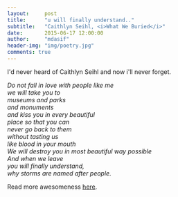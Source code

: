 ```yaml
---
layout:     post
title:      "u will finally understand.."
subtitle:   "Caithlyn Seihl, <i>What We Buried</i>"
date:       2015-06-17 12:00:00
author:     "mdasif"
header-img: "img/poetry.jpg"
comments: true
---
```


<p>I'd never heard of Caithlyn Seihl and now i'll never forget.
</p>
<p>
<i>
Do not fall in love with people like me <br/>
we will take you to<br/>
museums and parks<br/>
and monuments<br/>
and kiss you in every beautiful<br/>
place so that you can<br/>
never go back to them<br/>
without tasting us<br/>
like blood in your mouth<br/>
We will destroy you in most beautiful way possible<br/>
And when we leave<br/>
you will finally understand,<br/>
why storms are named after people.<br/> 
</i>
</p>
<p>
Read more awesomeness <a href="http://wordsfortheyear.com/2014/08/31/do-not-fall-in-love-with-people-like-me-by-caitlyn-siehl/" target="_blank">here</a>.
</p>